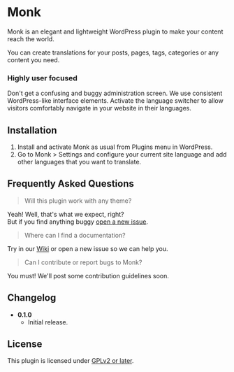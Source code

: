 # Monk

Monk is an elegant and lightweight WordPress plugin to make your content reach the world.

You can create translations for your posts, pages, tags, categories or any content you need.

### Highly user focused

Don't get a confusing and buggy administration screen. We use consistent WordPress-like interface elements.
Activate the language switcher to allow visitors comfortably navigate in your website in their languages.

## Installation

1. Install and activate Monk as usual from Plugins menu in WordPress.
2. Go to Monk > Settings and configure your current site language and add other languages that you want to translate.

## Frequently Asked Questions

> Will this plugin work with any theme?

Yeah! Well, that's what we expect, right?<br />
But if you find anything buggy [open a new issue](https://github.com/brenoalvs/monk/issues/new).

> Where can I find a documentation?

Try in our [Wiki](https://github.com/brenoalvs/monk/wiki) or open a new issue so we can help you.

> Can I contribute or report bugs to Monk?

You must! We'll post some contribution guidelines soon.

## Changelog

- **0.1.0**
    - Initial release.

## License
This plugin is licensed under [GPLv2 or later](http://www.gnu.org/licenses/gpl-2.0.html).